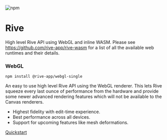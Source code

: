 ![npm](https://img.shields.io/npm/v/@rive-app/webgl-single)

# Rive 
High level Rive API using WebGL and inline WASM. Please see https://github.com/rive-app/rive-wasm for a list of all the available web runtimes and their details.

### WebGL
```
npm install @rive-app/webgl-single
```
An easy to use high level Rive API using the WebGL renderer. This lets Rive squeeze every last ounce of performance from the hardware and provide some newer advanced rendering features which will not be available to the Canvas renderers. 
- Highest fidelity with edit-time experience.
- Best performance across all devices.
- Support for upcoming features like mesh deformations. 


[Quickstart](https://github.com/rive-app/rive-wasm#quick-start)
